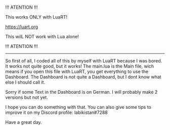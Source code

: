 !!! ATENTION !!!

This works ONLY with LuaRT!

https://luart.org

This wilL NOT work with Lua alone!

!!! ATENTION !!!

_________________

So first of all, I coded all of this by myself with LuaRT because I was bored. It works not quite good, but it works!
The main.lua is the Main file, wich means if you open this file with LuaRT, you get everything to use the Dashboard.
The Dashboard is not quite a Dashboard, but I dont know what else I should call it.

Sorry if some Text in the Dashboard is on German. I will probably make 2 versions but not yet.

I hope you can do something with that. You can also give some tips to improve it on my Discord profile: labikistan#7288

Have a great day.
